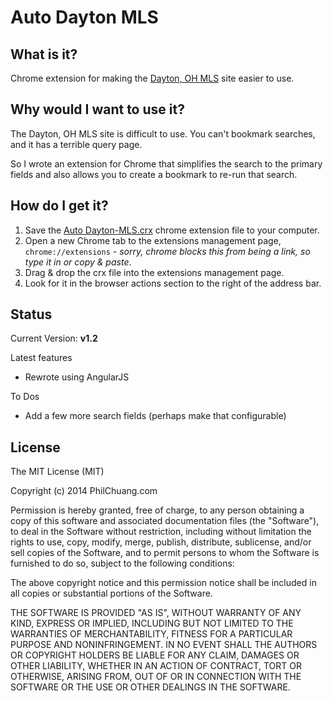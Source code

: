 Auto Dayton MLS
======================

What is it?
-----------
Chrome extension for making the [Dayton, OH MLS](http://dayton.rapmls.com/scripts/mgrqispi.dll?APPNAME=Dayton&PRGNAME=MLSLogin&ARGUMENT=1qpfrF1qRkQqOropCefZ1w%3D%3D&KeyRid=1) site easier to use.

Why would I want to use it?
---------------------------

The Dayton, OH MLS site is difficult to use. You can't bookmark searches, and it has a terrible query page.

So I wrote an extension for Chrome that simplifies the search to the primary fields and also allows you to create a bookmark to re-run that search.

How do I get it?
----------------

1. Save the [Auto Dayton-MLS.crx](https://github.com/philchuang/chrome-auto-dayton-mls/blob/master/crx/Auto%20DAY-MLS.crx) chrome extension file to your computer.
2. Open a new Chrome tab to the extensions management page, `chrome://extensions` - *sorry, chrome blocks this from being a link, so type it in or copy & paste*.
3. Drag & drop the crx file into the extensions management page.
4. Look for it in the browser actions section to the right of the address bar.

Status
------

Current Version: **v1.2**

Latest features

* Rewrote using AngularJS

To Dos

* Add a few more search fields (perhaps make that configurable)

License
-------

The MIT License (MIT)

Copyright (c) 2014 PhilChuang.com

Permission is hereby granted, free of charge, to any person obtaining a copy
of this software and associated documentation files (the "Software"), to deal
in the Software without restriction, including without limitation the rights
to use, copy, modify, merge, publish, distribute, sublicense, and/or sell
copies of the Software, and to permit persons to whom the Software is
furnished to do so, subject to the following conditions:

The above copyright notice and this permission notice shall be included in all
copies or substantial portions of the Software.

THE SOFTWARE IS PROVIDED "AS IS", WITHOUT WARRANTY OF ANY KIND, EXPRESS OR
IMPLIED, INCLUDING BUT NOT LIMITED TO THE WARRANTIES OF MERCHANTABILITY,
FITNESS FOR A PARTICULAR PURPOSE AND NONINFRINGEMENT. IN NO EVENT SHALL THE
AUTHORS OR COPYRIGHT HOLDERS BE LIABLE FOR ANY CLAIM, DAMAGES OR OTHER
LIABILITY, WHETHER IN AN ACTION OF CONTRACT, TORT OR OTHERWISE, ARISING FROM,
OUT OF OR IN CONNECTION WITH THE SOFTWARE OR THE USE OR OTHER DEALINGS IN THE
SOFTWARE.
